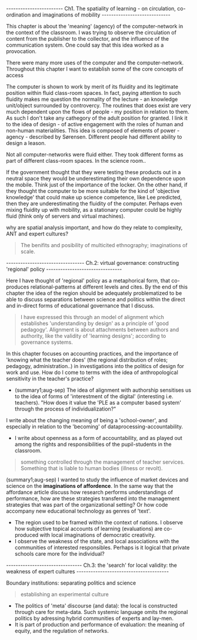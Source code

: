 
------------------------ Ch1. The spatiality of learning - on circulation, co-ordination and imaginations of mobility -----------------------------

This chapter is about the 'meaning' (agency) of the computer-network in the context of the classroom. I was trying to observe the circulation of content from the publisher to the collector, and the influence of the communication system. One could say that this idea worked as a provocation. 

There were many more uses of the computer and the computer-network. Throughout this chapter I want to establish some of the core concepts of access 

The computer is shown to work by merit of its fluidity and its legitimate position within fluid class-room spaces. In fact, paying attention to such fluidity makes me question the normality of the lecture - an knowledge unit/object surrounded by controvercy. The routines that does exist are very much dependent upon the flows of people - my position in relation to them. As such I don't take any cathegory of the adult position for granted. I link it to the idea of design - of active engagement with the roles of human and non-human materialities. This idea is composed of elements of power - agency - described by Sørensen. Different people had different ability to design a leason. 

Not all computer-networks were fluid either. They took different forms as part of different class-room spaces. In the science room..

If the government thought that they were testing these products out in a neutral space they would be underestimating their own dependence upon the mobile. Think just of the importance of the locker. On the other hand, if they thought the computer to be more suitable for the kind of 'objective knowledge' that could make up science competence, like Lee predicted, then they are underestimating the fluidity of the computer. Perhaps even mixing fluidity up with mobility, as a stationary computer could be highly fluid (think only of servers and virtual machines). 



why are spatial analysis important, and how do they relate to complexity, ANT and expert cultures?
>The benifits and posibility of multicited ethnography; imaginations of scale.







--------------------------------- Ch.2: virtual governance: constructing 'regional' policy --------------------------------



Here I have thought of 'regional' policy as a metaphorical form, that co-produces relational-patterns at different levels and cites. By the end of this chapter the idea of the region should be adequately problematized to be able to discuss separations between science and politics within the direct and in-direct forms of educational governance that I discuss. 
> I have expressed this through an model of alignment which establishes 'understanding by design' as a principle of 'good pedagogy'. Alignment is about attachments between authors and authority, like the validity of 'learning designs'; according to governance systems.

In this chapter focuses on accounting practices, and the importance of 'knowing what the teacher does' (the regional distribution of roles; pedagogy, administration..) in investigations into the politics of design for work and use. How do I come to terms with the idea of anthropological sensitivity in the teacher's practice? 
- (summary1;aug-sep) The idea of alignment with authorship sensitises us to the idea of forms of 'interestment of the digital' (interesting i.e. teachers). "How does it value the 'PLE as a computer based system' through the process of individualization?"


I write about the changing meaning of being a 'school-owner', and especially in relation to the 'becoming' of dataprocessing-accountability. 
- I write about openness as a form of accountability, and as played out among the rights and responsibilities of the pupil-students in the classroom.
> something controlled through the management of teacher services. Something that is liable to human bodies (illness or revolt).
 



(summary1;aug-sep) I wanted to study the influence of market devices and science on the **imaginations of affordence**. In the same way that the affordance article discuss how research performs understandings of performance, how are these strategies transfered into the management strategies that was part of the organizational setting? Or how code accompany new educational technology as genres of 'text'.

- The region used to be framed within the context of nations. I observe how subjective topical accounts of learning (evaluations) are co-produced with local imaginations of democratic creativity.
- I observe the weakness of the state, and local associations with the communities of interested responsibles. Perhaps is it logical that private schools care more for the individual? 




-------------------------------- Ch.3: the 'search' for local validity: the weakness of expert cultures ---------------------------------------

Boundary institutions: separating politics and science
> establishing an experimental culture

- The politics of 'meta' discourse (and data): the local is constructed through care for meta-data. Such systemic language omits the regional politics by adressing hybrid communities of experts and lay-men.
- It is part of production and performance of evaluation: the meaning of equity, and the regulation of networks.


